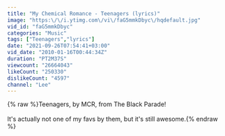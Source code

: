 ```yaml
---
title: "My Chemical Romance - Teenagers (lyrics)"
image: "https:\/\/i.ytimg.com\/vi\/faG5mmkDbyc\/hqdefault.jpg"
vid_id: "faG5mmkDbyc"
categories: "Music"
tags: ["Teenagers","lyrics"]
date: "2021-09-26T07:54:41+03:00"
vid_date: "2010-01-16T00:44:34Z"
duration: "PT2M37S"
viewcount: "26664043"
likeCount: "250330"
dislikeCount: "4597"
channel: "Lee"
---
```

{% raw %}Teenagers, by MCR, from The Black Parade!<br /><br />It's actually not one of my favs by them, but it's still awesome.{% endraw %}
